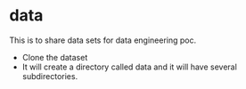 # data
This is to share data sets for data engineering poc.

* Clone the dataset
* It will create a directory called data and it will have several subdirectories.
